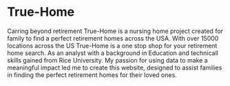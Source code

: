 # True-Home
Carring beyond retirement
True-Home is a nursing home project created for family to find a perfect retirement homes across the USA.  With over 15000 locations across the US True-Home is a one stop shop for your retirement home search.  As an analyst with a background in Education and technicall skills gained from Rice University.  My passion for using data to make a meaningful impact led me to create this website, designed to assist families in finding the perfect retirement homes for their loved ones.
